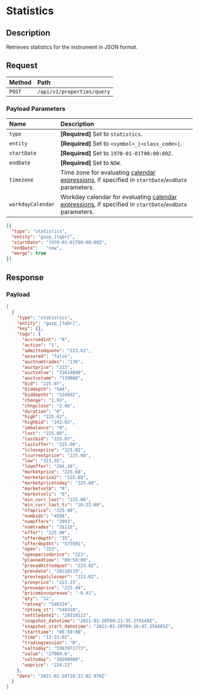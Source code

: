 # Statistics

## Description

Retrieves statistics for the instrument in JSON format.

## Request

| **Method** | **Path** |
|:---|:---|
| `POST` | `/api/v1/properties/query` |

### Payload Parameters

| **Name** | **Description** |
|:---|:---|
| `type` | **[Required]** Set to `statistics`. |
| `entity` | **[Required]** Set to `<symbol>_[<class_code>]`. |
| `startDate` | **[Required]** Set to `1970-01-01T00:00:00Z`.  |
| `endDate` | **[Required]** Set to `NOW`. |
| `timezone` | Time zone for evaluating [calendar expressions](../shared/calendar.md), if specified in `startDate`/`endDate` parameters. |
| `workdayCalendar` | Workday calendar for evaluating [calendar expressions](../shared/calendar.md), if specified in `startDate`/`endDate` parameters. |


```json
[{
  "type": "statistics",
  "entity": "gazp_[tqbr]",
  "startDate": "1970-01-01T00:00:00Z",
  "endDate":   "now",
  "merge": true
}]
```

## Response

### Payload

```json
[
  {
    "type": "statistics",
    "entity": "gazp_[tqbr]",
    "key": {},
    "tags": {
      "accruedint": "0",
      "action": "1",
      "admittedquote": "223.02",
      "assured": "false",
      "auctnumtrades": "136",
      "auctprice": "223",
      "auctvalue": "31014840",
      "auctvolume": "139080",
      "bid": "225.07",
      "biddepth": "544",
      "biddeptht": "524892",
      "change": "1.93",
      "chngclose": "2.06",
      "duration": "0",
      "high": "225.62",
      "highbid": "242.82",
      "imbalance": "0",
      "last": "225.08",
      "lastbid": "225.07",
      "lastoffer": "225.08",
      "lcloseprice": "223.02",
      "lcurrentprice": "225.08",
      "low": "221.55",
      "lowoffer": "204.26",
      "marketprice": "225.68",
      "marketprice2": "225.68",
      "marketpricetoday": "225.68",
      "marketvolb": "0",
      "marketvols": "0",
      "min_curr_last": "225.06",
      "min_curr_last_ti": "10:22:00",
      "nfaprice": "225.08",
      "numbids": "4598",
      "numoffers": "3993",
      "numtrades": "35115",
      "offer": "225.08",
      "offerdepth": "35",
      "offerdeptht": "573501",
      "open": "223",
      "openperiodprice": "223",
      "plannedtime": "09:50:00",
      "prevadmittedquot": "223.02",
      "prevdate": "20210119",
      "prevlegalclosepr": "223.02",
      "prevprice": "223.15",
      "prevwaprice": "225.49",
      "priceminusprevwa": "-0.41",
      "qty": "12",
      "rptseq": "548324",
      "rptseq_st": "548318",
      "settledate1": "20210122",
      "snapshot_datetime": "2021-01-20T09:21:35.279149Z",
      "snapshot_start_datetime": "2021-01-20T09:16:47.356865Z",
      "starttime": "06:50:00",
      "time": "13:22:02",
      "tradingsession": "N",
      "valtoday": "5963972773",
      "value": "27009.6",
      "voltoday": "26598960",
      "waprice": "224.22"
    },
    "date": "2021-01-20T10:22:02.978Z"
  }
]
```
